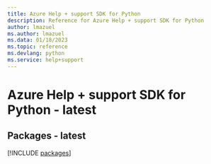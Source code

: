 ```yaml
---
title: Azure Help + support SDK for Python
description: Reference for Azure Help + support SDK for Python
author: lmazuel
ms.author: lmazuel
ms.data: 01/18/2023
ms.topic: reference
ms.devlang: python
ms.service: help+support
---
```

# Azure Help + support SDK for Python - latest
## Packages - latest
[!INCLUDE [packages](help-+-support-index.md)]